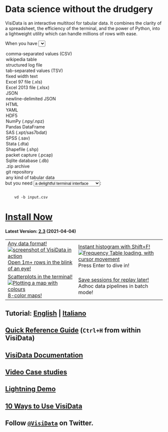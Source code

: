 # Data science without the drudgery

VisiData is an interactive multitool for tabular data.  It combines the clarity of a spreadsheet, the efficiency of the terminal, and the power of Python, into a lightweight utility which can handle millions of rows with ease.

When you have <select id="infmt">
<option value="input.csv" selected="selected">comma-separated values (CSV)</option>
<option value="https://en.wikipedia.org/wiki/2019%E2%80%9320_coronavirus_pandemic">wikipedia table</option>
<option value="input.log">structured log file</option>
<option value="input.tsv">tab-separated values (TSV)</option>
<option value="input.txt -f fixed">fixed width text</option>
<option value="input.xls">Excel 97 file (.xls)</option>
<option value="input.xlsx">Excel 2013 file (.xlsx)</option>
<option value="input.json">JSON</option>
<option value="input.jsonl">newline-delimited JSON</option>
<option value="input.html">HTML</option>
<option value="input.yml">YAML</option>
<option value="input.h5">HDF5</option>
<option value="input.npy">NumPy (.npy/.npz)</option>
<option value="visidata.view_pandas(df)">Pandas DataFrame</option>
<option value="input.xpt">SAS (.xpt/sas7bdat)</option>
<option value="input.sav">SPSS (.sav)</option>
<option value="input.dta">Stata (.dta)</option>
<option value="input.shp">Shapefile (.shp)</option>
<option value="input.pcap">packet capture (.pcap)</option>
<option value="input.db">Sqlite database (.db)</option>
<option value="input.zip">.zip archive</option>
<option value="vgit">git repository</option>
<option value="">any kind of tabular data</option>
</select>
but you need
<select id="outfmt">
<option value="" selected="selected">a delightful terminal interface</option>
<option value="">to explore the data quickly</option>
<option value=" # 'Shift+F' on any column">to get some quick insights</option>
<option value=" # '=' to add a Python column">to compute Python for each row</option>
<option value="-b -o output.tsv">tab-separated values (TSV)</option>
<option value="-b -o output.csv">comma-separated values (CSV)</option>
<option value="-b -o output.txt --save-filetype=fixed">fixed width text</option>
<option value=" 'e' to edit">to clean up the data</option>
<option value="-b -o output.txt">plain text</option>
<option value="-b -o output.json">JSON</option>
<option value="-b -o output.jsonl">JSON (newline-delimited)</option>
<option value="-b -o output.geojson">GeoJSON</option>
<option value="-b -o output.html">HTML &lt;table&gt;</option>
<option value="-b -o output.sqlite">Sqlite database</option>
<option value="-b -o output.md">Markdown</option>
<option value="-b -o output.jira">Markdown (org-mode) </option>
<option value="-b -o output.npy">Numpy (.npy) file</option>
</select>:

<p id="cmdouter">
<code id="cmdline">
    vd -b input.csv
</code>
</p>

<script type="text/javascript">
    function display() {
        var infmt = document.getElementById("infmt").value;
        var outfmt = document.getElementById("outfmt").value;
        document.getElementById("cmdline").innerHTML = "vd " + infmt + " " + outfmt;

    }

    var infmt = document.getElementById("infmt");
    var outfmt = document.getElementById("outfmt");

    infmt.addEventListener('change', display);
    outfmt.addEventListener('change', display);
    display();
</script>

# [Install Now](/install)

#### Latest Version: [2.3](/blog/2021/v2.3/) (2021-04-04)

<table>
<tr>

<td>
<a class="" href="/formats">
Any data format!
<div class="screenshot">
<img src="/basic-screenshot.png" alt="screenshot of VisiData in action"/>
</div>
Open 1m+ rows in the blink of an eye!
</a>
</td>

<td>
<a class="" href="https://jsvine.github.io/intro-to-visidata/the-big-picture/visidata-in-60-seconds/">
Instant histogram with Shift+F!
<div class="screenshot">
<a href="/freq-move-row.gif"><img src="/freq-move-row.gif" alt="Frequency Table loading, with cursor movement"/></a>
</div>
Press Enter to dive in!
</td>
</tr>

<tr>
<td>
<a href="https://www.youtube.com/watch?v=N1CBDTgGtOU&t=134">
Scatterplots in the terminal!
<div class="screenshot">
<img src="/map-colours.png" alt="Plotting a map with colours"/>
</div>
8-color maps!
</a>
</td>

<td>
<a href="/docs/save-restore">
Save sessions for replay later!
<div class="screenshot">
<a href="/scatterplot-usage.png"><img src="/scatterplot-usage.png" alt=""/></a>
</div>
Adhoc data pipelines in batch mode!
<!--pre>vd --batch input.csv -o output.json</pre-->
</a>
</td>
</tr>

<!--tr>
<td>
Search, sort, filter with regex!
<div class="screenshot">
<a href=""><img src="" alt=""/></a>
</div>
Bulk transform with Python!
</td>

<td>
Includes pandas DataFrame adapter!
<pre>vd.view_pandas(obj)</pre>
<div class="screenshot">
<a href=""><img src="" alt=""/></a>
</div>
Extensible with Python!
</td>
</tr-->

</table>

## Tutorial: [English](https://jsvine.github.io/intro-to-visidata/index.html) | [Italiano](https://github.com/ondata/guidaVisiData/tree/master/testo)

## [Quick Reference Guide](/man) (`Ctrl+H` from within VisiData)

## [VisiData Documentation](/docs)

## [Video Case studies](https://www.youtube.com/playlist?list=PLxu7QdBkC7drrAGfYzatPGVHIpv4Et46W)

## [Lightning Demo](https://www.youtube.com/watch?v=N1CBDTgGtOU)

## [10 Ways to Use VisiData](/blog/2020/ten)

## Follow [`@VisiData`](https://twitter.com/visidata) on Twitter.

